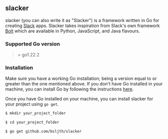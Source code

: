## slacker
slacker (you can also write it as "Slacker") is a framework written in Go for creating [Slack](https://slack.com) apps. Slacker takes inspiration from Slack's own framework [Bolt](https://api.slack.com/bolt) which are available in Python, JavaScript, and Java flavours.

### Supported Go version
>= go1.22.2

### Installation
Make sure you have a working Go installation; being a version equal to or greater than the one mentioned above. If you don't have Go installed in your machine, you can install Go by following the instructions [here](https://go.dev/dl/).

Once you have Go installed on your machine, you can install slacker for your project using `go get`.

```bash
$ mkdir your_project_folder

$ cd your_project_folder

$ go get github.com/bsljth/slacker
```

